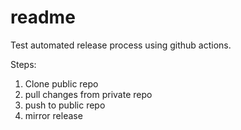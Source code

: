 # readme

Test automated release process using github actions.

Steps:

1. Clone public repo
2. pull changes from private repo
3. push to public repo
4. mirror release

